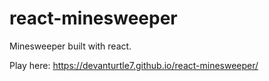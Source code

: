 # react-minesweeper
Minesweeper built with react.

Play here: https://devanturtle7.github.io/react-minesweeper/
